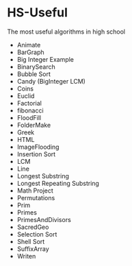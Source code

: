 # HS-Useful
The most useful algorithms in high school
- Animate
- BarGraph
- Big Integer Example
- BinarySearch
- Bubble Sort
- Candy (BigInteger LCM)
- Coins
- Euclid
- Factorial
- fibonacci
- FloodFill
- FolderMake
- Greek
- HTML
- ImageFlooding
- Insertion Sort
- LCM
- Line
- Longest Substring
- Longest Repeating Substring
- Math Project
- Permutations
- Prim
- Primes
- PrimesAndDivisors
- SacredGeo
- Selection Sort
- Shell Sort
- SuffixArray
- Writen
